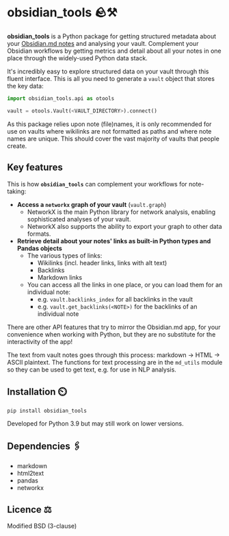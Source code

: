 # obsidian_tools 🪨⚒️
**obsidian_tools** is a Python package for getting structured metadata about your [Obsidian.md notes](https://obsidian.md/) and analysing your vault.  Complement your Obsidian workflows by getting metrics and detail about all your notes in one place through the widely-used Python data stack.

It's incredibly easy to explore structured data on your vault through this fluent interface.  This is all you need to generate a `vault` object that stores the key data:

```python
import obsidian_tools.api as otools

vault = otools.Vault(<VAULT_DIRECTORY>).connect()
```

As this package relies upon note (file)names, it is only recommended for use on vaults where wikilinks are not formatted as paths and where note names are unique.  This should cover the vast majority of vaults that people create.

## Key features
This is how **`obsidian_tools`** can complement your workflows for note-taking:
- **Access a `networkx` graph of your vault** (`vault.graph`)
    - NetworkX is the main Python library for network analysis, enabling sophisticated analyses of your vault.
    - NetworkX also supports the ability to export your graph to other data formats.
- **Retrieve detail about your notes' links as built-in Python types and Pandas objects**
    - The various types of links:
        - Wikilinks (incl. header links, links with alt text)
        - Backlinks
        - Markdown links
    - You can access all the links in one place, or you can load them for an individual note:
        - e.g. `vault.backlinks_index` for all backlinks in the vault
        - e.g. `vault.get_backlinks(<NOTE>)` for the backlinks of an individual note

There are other API features that try to mirror the Obsidian.md app, for your convenience when working with Python, but they are no substitute for the interactivity of the app!

The text from vault notes goes through this process: markdown → HTML → ASCII plaintext.  The functions for text processing are in the `md_utils` module so they can be used to get text, e.g. for use in NLP analysis.

## Installation ⏲️
``pip install obsidian_tools``

Developed for Python 3.9 but may still work on lower versions.

## Dependencies 🖇️
- markdown
- html2text
- pandas
- networkx

## Licence ⚖️
Modified BSD (3-clause)
